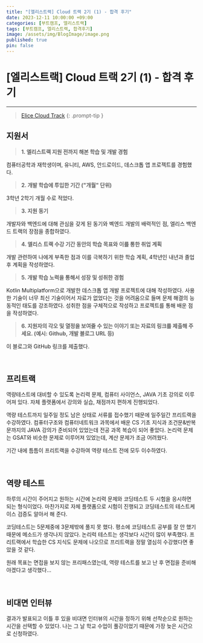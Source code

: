 ```yaml
---
title: "[엘리스트랙] Cloud 트랙 2기 (1) - 합격 후기"
date: 2023-12-11 10:00:00 +09:00
categories: [부트캠프, 엘리스트랙]
tags: [부트캠프, 엘리스트랙, 합격후기]
image: /assets/img/BlogImage/image.png
published: true
pin: false
---
```


# [엘리스트랙] Cloud 트랙 2기 (1) - 합격 후기

---

> [Elice Cloud Track](https://elice.training/track/cloud)
{: .prompt-tip }

## 지원서

> **1. 엘리스트랙 지원 전까지 해본 학습 및 개발 경험**

컴퓨터공학과 재학생이며, 유니티, AWS, 안드로이드, 데스크톱 앱 프로젝트를 경험했다.

> **2. 개발 학습에 투입한 기간 ("개월" 단위)**

3학년 2학기 개월 수로 적었다.

> **3. 지원 동기**

개발자와 백엔드에 대해 관심을 갖게 된 동기와 벡엔드 개발의 배력적인 점, 엘리스 백엔드 트랙의 장점을 종합하였다.

> **4. 엘리스 트랙 수강 기간 동안의 학습 목표와 이를 통한 취업 계획**

개발 관련하여 나에게 부족한 점과 이를 극복하기 위한 학습 계획, 4학년인 내년과 졸업 후 계획을 작성하였다.

> **5. 개발 학습 노력을 통해서 성장 및 성취한 경험**

Kotlin Multiplatform으로 개발한 데스크톱 앱 개발 프로젝트에 대해 작성하였다. 사용한 기술이 너무 최신 기술이어서 자료가 없었다는 것을 어려움으로 들며 문제 해결의 능동적인 태도를 강조하였다. 성취한 점을 구체적으로 작성하고 프로젝트를 통해 배운 점을 작성하였다.

> **6. 지원자의 각오 및 열정을 보여줄 수 있는 이야기 또는 자료의 링크를 제출해 주세요. (예시: Github, 개발 블로그 URL 등)**

이 블로그와 GitHub 링크를 제출했다. 

<br>

## 프리트랙

역량테스트에 대비할 수 있도록 논리력 문제, 컴퓨터 사이언스, JAVA 기초 강의로 이루어져 있다. 자체 플랫폼에서 강의와 실습, 채점까지 편하게 진행되었다. 

역량 테스트까지 일주일 정도 남은 상태로 서류를 접수했기 때문에 일주일간 프리트랙을 수강하였다. 컴퓨터구조와 컴퓨터네트워크 과목에서 배운 CS 기초 지식과 조건문&반복문까지의 JAVA 강의가 준비되어 있었는데 전공 과목 복습이 되어 좋았다. 논리력 문제는 GSAT와 비슷한 문제로 이루어져 있었는데, 계산 문제가 조금 어려웠다. 

기간 내에 틈틈이 프리트랙을 수강하여 역량 테스트 전에 모두 이수하였다.

<br>

## 역량 테스트

하루의 시간이 주어지고 원하는 시간에 논리력 문제와 코딩테스트 두 시험을 응시하면 되는 형식이었다. 마찬가지로 자체 플랫폼으로 시험이 진행되고 코딩테스트의 테스트케이스 검증도 알아서 해 준다.

코딩테스트는 5문제중에 3문제밖에 풀지 못 했다. 평소에 코딩테스트 공부를 잘 안 했기 때문에 메소드가 생각나지 않았다. 논리럭 테스트는 생각보다 시간이 많이 부족했다. 프리트랙에서 학습한 CS 지식도 문제에 나오므로 프리트랙을 정말 열심히 수강했다면 좋았을 것 같다. 

원래 목표는 면접을 보지 않는 프리패스였는데, 역량 테스트를 보고 난 후 면접을 준비해야겠다고 생각했다... 

<br>

## 비대면 인터뷰

결과가 발표되고 이틀 후 있을 비대면 인터뷰의 시간을 정하기 위해 선착순으로 원하는 시간을 선택할 수 있었다. 나는 그 날 학교 수업이 풀강이었기 때문에 가장 늦은 시간으로 신청하였다. 

